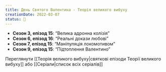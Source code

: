 ```yaml
---
title: День Святого Валентина - Теорія великого вибуху
creationDate: 2022-03-07
status: 🌱
---
```

- **Сезон 3, епізод 15**: “Велика адронна колізія”
- **Сезон 6, епізод 16**: “Реальні докази любові”
- **Сезон 7, епізод 15**: “Маніпуляція локомотивом”
- **Сезон 9, епізод 15**: “Підтоплення Валентино”

Переглянути [[Теорія великого вибуху|святкові епізоди Теорії великого вибуху]] або [[Серіали|список всіх серіалів]]
